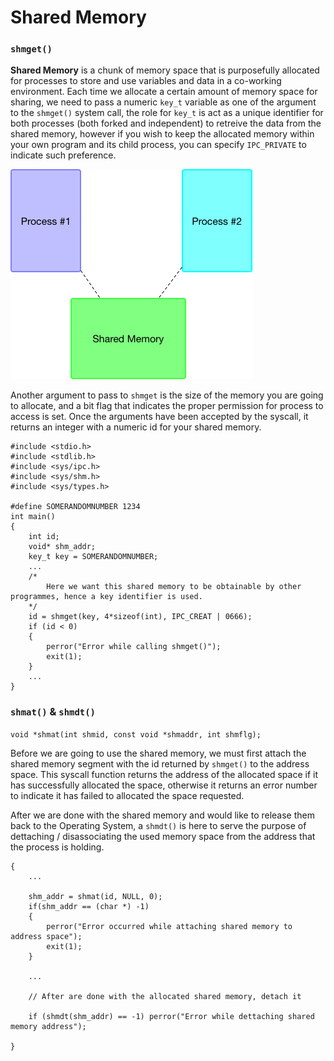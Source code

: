 # Shared Memory

### `shmget()`

**Shared Memory** is a chunk of memory space that is purposefully allocated for processes to store
and use variables and data in a co-working environment. Each time we allocate a certain amount of memory space for sharing, we need to pass a numeric `key_t` variable as one of the argument to the `shmget()` system call, the role for `key_t` is act as a unique identifier for both processes (both forked and independent) to retreive the data from the shared memory, however if you wish to keep the allocated memory within your own program and its child process, you can specify `IPC_PRIVATE` to indicate such preference. 

![Shared Memory Simple Model](../assets/shm-simple-diagram.png)

Another argument to pass to `shmget` is the size of the memory you are going to allocate, and a bit flag that indicates the proper permission for process to access is set. Once the arguments have been accepted by the syscall, it returns an integer with a numeric id for your shared memory.

```
#include <stdio.h>
#include <stdlib.h>
#include <sys/ipc.h>
#include <sys/shm.h>
#include <sys/types.h>

#define SOMERANDOMNUMBER 1234
int main()
{
	int id;
	void* shm_addr;
	key_t key = SOMERANDOMNUMBER;
	...
	/* 
		Here we want this shared memory to be obtainable by other programmes, hence a key identifier is used.
	*/
	id = shmget(key, 4*sizeof(int), IPC_CREAT | 0666);
	if (id < 0)
	{
		perror("Error while calling shmget()");
		exit(1);
	}
	...
}
```

### `shmat()` & `shmdt()`

```void *shmat(int shmid, const void *shmaddr, int shmflg);```

Before we are going to use the shared memory, we must first attach the shared memory segment with the id returned by `shmget()` to the address space. This syscall function returns the address of the allocated space if it has successfully allocated the space, otherwise it returns an error number to indicate it has failed to allocated the space requested.

After we are done with the shared memory and would like to release them back to the Operating System, a `shmdt()` is here to serve the purpose of dettaching / disassociating the used memory space from the address that the process is holding.

```
{
	...

	shm_addr = shmat(id, NULL, 0);
	if(shm_addr == (char *) -1)
	{
		perror("Error occurred while attaching shared memory to address space");
		exit(1);
	}

	...

	// After are done with the allocated shared memory, detach it

	if (shmdt(shm_addr) == -1) perror("Error while dettaching shared memory address");
	
}
```


